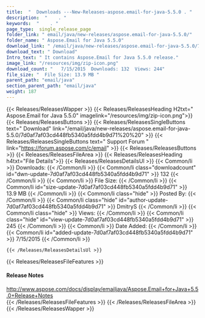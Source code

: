 ```yaml
---
title:  "  Downloads ---New-Releases-aspose.email-for-java-5.5.0 . " 
description:  "    . " 
keywords:  "    . " 
page_type:  single_release_page
folder_link: " email/java/new-releases/aspose.email-for-java-5.5.0/"
folder_name: " Aspose.Email for Java 5.5.0"
download_link: " /email/java/new-releases/aspose.email-for-java-5.5.0/7d0af7af03cd448fb5340a5fdd4b9d71"
download_text: " Download"
Intro_text: " It contains Aspose.Email for Java 5.5.0 release."
image_link: "/resources/img/zip-icon.png"
download_count: "   7/15/2015  Downloads: 132  Views: 244"
file_size: "  File Size: 13.9 MB "
parent_path: "email/java"
section_parent_path: "email/java"
weight: 187
---
```


{{< Releases/ReleasesWapper >}}
  {{< Releases/ReleasesHeading H2txt=" Aspose.Email for Java 5.5.0" imagelink="/resources/img/zip-icon.png">}}
  {{< Releases/ReleasesButtons >}}
    {{< Releases/ReleasesSingleButtons text=" Download" link="/email/java/new-releases/aspose.email-for-java-5.5.0/7d0af7af03cd448fb5340a5fdd4b9d71%20%20" >}}
    {{< Releases/ReleasesSingleButtons text=" Support Forum " link="https://forum.aspose.com/c/email" >}}
  {{< Releases/ReleasesButtons >}}
  {{< Releases/ReleasesFileArea >}}
    {{< Releases/ReleasesHeading h4txt="File Details">}}
    {{< Releases/ReleasesDetailsUl >}}
            {{< Common/li  >}} Downloads: {{< /Common/li >}} 
      {{< Common/li class="downloadcount" id="dwn-update-7d0af7af03cd448fb5340a5fdd4b9d71" >}} 132 {{< /Common/li >}} 
      {{< Common/li  >}} File Size: {{< /Common/li >}} 
      {{< Common/li id="size-update-7d0af7af03cd448fb5340a5fdd4b9d71" >}} 13.9 MB {{< /Common/li >}} 
      {{< Common/li  class="hide" >}} Posted By: {{< /Common/li >}} 
      {{< Common/li class="hide" id="author-update-7d0af7af03cd448fb5340a5fdd4b9d71" >}} DmitryS {{< /Common/li >}} 
      {{< Common/li class="hide"  >}} Views: {{< /Common/li >}} 
      {{< Common/li class="hide" id="view-update-7d0af7af03cd448fb5340a5fdd4b9d71" >}} 245 {{< /Common/li >}} 
      {{< Common/li  >}} Date Added: {{< /Common/li >}} 
      {{< Common/li id="added-update-7d0af7af03cd448fb5340a5fdd4b9d71" >}} 7/15/2015 {{< /Common/li >}} 

    {{< /Releases/ReleasesDetailsUl >}}

  {{< Releases/ReleasesFileFeatures >}}
      <h4>Release Notes</h4><div><a href="http://www.aspose.com/docs/display/emailjava/Aspose.Email+for+Java+5.5.0+Release+Notes">http://www.aspose.com/docs/display/emailjava/Aspose.Email+for+Java+5.5.0+Release+Notes</a></div>
  {{< /Releases/ReleasesFileFeatures >}}
 {{< /Releases/ReleasesFileArea >}}
{{< /Releases/ReleasesWapper >}}



